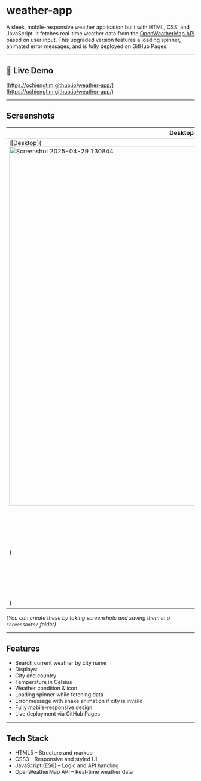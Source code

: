 # weather-app

A sleek, mobile-responsive weather application built with HTML, CSS, and JavaScript. It fetches real-time weather data from the [OpenWeatherMap API](https://openweathermap.org/api) based on user input. This upgraded version features a loading spinner, animated error messages, and is fully deployed on GitHub Pages.

---

## 🔗 Live Demo

 [https://ochiengtim.github.io/weather-app/](https://ochiengtim.github.io/weather-app/)

---

##  Screenshots

| Desktop View                          | Mobile View                           |
|--------------------------------------|---------------------------------------|
| ![Desktop](<img width="959" alt="Screenshot 2025-04-29 130844" src="https://github.com/user-attachments/assets/00c2ebe9-cdba-40e3-8cd2-3c8da42a592f" />
) | ![Mobile](<img width="217" alt="Screenshot 2025-04-29 131041" src="https://github.com/user-attachments/assets/f9d1c051-be78-4687-9474-af629c9ae72b" />
)     |

*(You can create these by taking screenshots and saving them in a `screenshots/` folder)*

---

## Features

-  Search current weather by city name
-  Displays:
- City and country
- Temperature in Celsius
- Weather condition & icon
-  Loading spinner while fetching data
-  Error message with shake animation if city is invalid
-  Fully mobile-responsive design
-  Live deployment via GitHub Pages

---

## Tech Stack

- HTML5 – Structure and markup
- CSS3 – Responsive and styled UI
- JavaScript (ES6) – Logic and API handling
- OpenWeatherMap API – Real-time weather data
